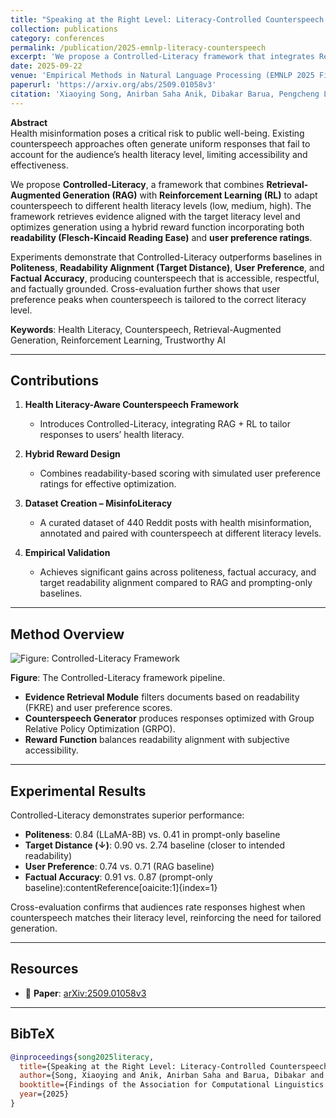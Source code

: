 ```yaml
---
title: "Speaking at the Right Level: Literacy-Controlled Counterspeech Generation with RAG-RL"
collection: publications
category: conferences
permalink: /publication/2025-emnlp-literacy-counterspeech
excerpt: 'We propose a Controlled-Literacy framework that integrates Retrieval-Augmented Generation (RAG) and Reinforcement Learning (RL) to generate counterspeech tailored to different health literacy levels.'
date: 2025-09-22
venue: 'Empirical Methods in Natural Language Processing (EMNLP 2025 Findings) – Accepted'
paperurl: 'https://arxiv.org/abs/2509.01058v3'
citation: 'Xiaoying Song, Anirban Saha Anik, Dibakar Barua, Pengcheng Luo, Junhua Ding, Lingzi Hong. (2025). "Speaking at the Right Level: Literacy-Controlled Counterspeech Generation with RAG-RL." <i>Findings of the Association for Computational Linguistics: EMNLP 2025</i>.'
---
```


**Abstract**  
Health misinformation poses a critical risk to public well-being. Existing counterspeech approaches often generate uniform responses that fail to account for the audience’s health literacy level, limiting accessibility and effectiveness.  

We propose **Controlled-Literacy**, a framework that combines **Retrieval-Augmented Generation (RAG)** with **Reinforcement Learning (RL)** to adapt counterspeech to different health literacy levels (low, medium, high). The framework retrieves evidence aligned with the target literacy level and optimizes generation using a hybrid reward function incorporating both **readability (Flesch-Kincaid Reading Ease)** and **user preference ratings**.  

Experiments demonstrate that Controlled-Literacy outperforms baselines in **Politeness**, **Readability Alignment (Target Distance)**, **User Preference**, and **Factual Accuracy**, producing counterspeech that is accessible, respectful, and factually grounded. Cross-evaluation further shows that user preference peaks when counterspeech is tailored to the correct literacy level.  

**Keywords**: Health Literacy, Counterspeech, Retrieval-Augmented Generation, Reinforcement Learning, Trustworthy AI  

---

## Contributions

1. **Health Literacy-Aware Counterspeech Framework**  
   - Introduces Controlled-Literacy, integrating RAG + RL to tailor responses to users’ health literacy.  

2. **Hybrid Reward Design**  
   - Combines readability-based scoring with simulated user preference ratings for effective optimization.  

3. **Dataset Creation – MisinfoLiteracy**  
   - A curated dataset of 440 Reddit posts with health misinformation, annotated and paired with counterspeech at different literacy levels.  

4. **Empirical Validation**  
   - Achieves significant gains across politeness, factual accuracy, and target readability alignment compared to RAG and prompting-only baselines.  

---

## Method Overview

![Figure: Controlled-Literacy Framework](/images/Paper-3/literacy_framework.jpg)  

**Figure**: The Controlled-Literacy framework pipeline.  
- **Evidence Retrieval Module** filters documents based on readability (FKRE) and user preference scores.  
- **Counterspeech Generator** produces responses optimized with Group Relative Policy Optimization (GRPO).  
- **Reward Function** balances readability alignment with subjective accessibility.  

---

## Experimental Results

Controlled-Literacy demonstrates superior performance:  
- **Politeness**: 0.84 (LLaMA-8B) vs. 0.41 in prompt-only baseline  
- **Target Distance (↓)**: 0.90 vs. 2.74 baseline (closer to intended readability)  
- **User Preference**: 0.74 vs. 0.71 (RAG baseline)  
- **Factual Accuracy**: 0.91 vs. 0.87 (prompt-only baseline):contentReference[oaicite:1]{index=1}  

Cross-evaluation confirms that audiences rate responses highest when counterspeech matches their literacy level, reinforcing the need for tailored generation.  

---

## Resources
- 📄 **Paper**: [arXiv:2509.01058v3](https://arxiv.org/abs/2509.01058v3)  

---

## BibTeX

```bibtex
@inproceedings{song2025literacy,
  title={Speaking at the Right Level: Literacy-Controlled Counterspeech Generation with RAG-RL},
  author={Song, Xiaoying and Anik, Anirban Saha and Barua, Dibakar and Luo, Pengcheng and Ding, Junhua and Hong, Lingzi},
  booktitle={Findings of the Association for Computational Linguistics: EMNLP 2025},
  year={2025}
}
```